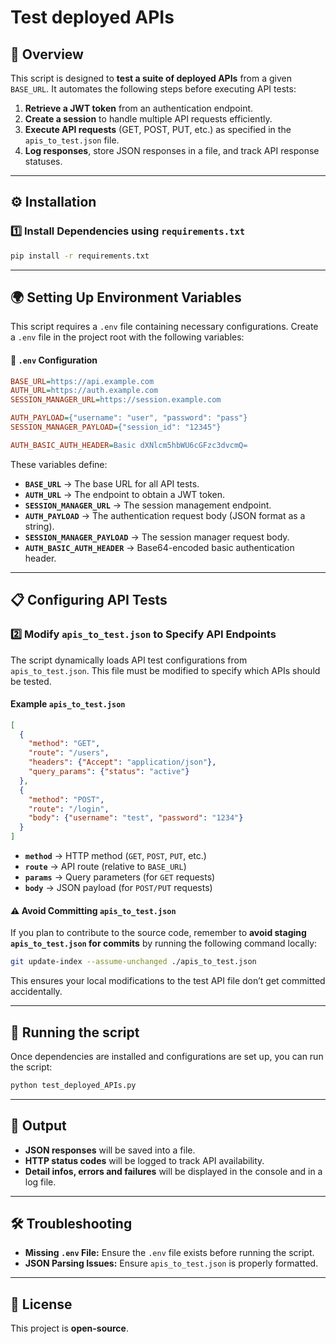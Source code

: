# Test deployed APIs

## 📌 Overview
This script is designed to **test a suite of deployed APIs** from a given `BASE_URL`. It automates the following steps before executing API tests:
1. **Retrieve a JWT token** from an authentication endpoint.
2. **Create a session** to handle multiple API requests efficiently.
3. **Execute API requests** (GET, POST, PUT, etc.) as specified in the `apis_to_test.json` file.
4. **Log responses**, store JSON responses in a file, and track API response statuses.

---

## ⚙️ Installation
### **1️⃣ Install Dependencies using `requirements.txt`**
```bash
pip install -r requirements.txt
```

---

## 🌍 Setting Up Environment Variables
This script requires a `.env` file containing necessary configurations. Create a `.env` file in the project root with the following variables:

#### **📌 `.env` Configuration**
```ini
BASE_URL=https://api.example.com
AUTH_URL=https://auth.example.com
SESSION_MANAGER_URL=https://session.example.com

AUTH_PAYLOAD={"username": "user", "password": "pass"}
SESSION_MANAGER_PAYLOAD={"session_id": "12345"}

AUTH_BASIC_AUTH_HEADER=Basic dXNlcm5hbWU6cGFzc3dvcmQ=
```

These variables define:
- **`BASE_URL`** → The base URL for all API tests.
- **`AUTH_URL`** → The endpoint to obtain a JWT token.
- **`SESSION_MANAGER_URL`** → The session management endpoint.
- **`AUTH_PAYLOAD`** → The authentication request body (JSON format as a string).
- **`SESSION_MANAGER_PAYLOAD`** → The session manager request body.
- **`AUTH_BASIC_AUTH_HEADER`** → Base64-encoded basic authentication header.

---

## 📋 Configuring API Tests
### **2️⃣ Modify `apis_to_test.json` to Specify API Endpoints**
The script dynamically loads API test configurations from `apis_to_test.json`. This file must be modified to specify which APIs should be tested.

#### **Example `apis_to_test.json`**
```json
[
  {
    "method": "GET",
    "route": "/users",
    "headers": {"Accept": "application/json"},
    "query_params": {"status": "active"}
  },
  {
    "method": "POST",
    "route": "/login",
    "body": {"username": "test", "password": "1234"}
  }
]
```

- **`method`** → HTTP method (`GET`, `POST`, `PUT`, etc.)
- **`route`** → API route (relative to `BASE_URL`)
- **`params`** → Query parameters (for `GET` requests)
- **`body`** → JSON payload (for `POST/PUT` requests)

#### **⚠️ Avoid Committing `apis_to_test.json`**
If you plan to contribute to the source code, remember to **avoid staging `apis_to_test.json` for commits** by running the following command locally:
```bash
git update-index --assume-unchanged ./apis_to_test.json
```
This ensures your local modifications to the test API file don’t get committed accidentally.

---

## 🚀 Running the script
Once dependencies are installed and configurations are set up, you can run the script:
```bash
python test_deployed_APIs.py
```

---

## 📂 Output
- **JSON responses** will be saved into a file.
- **HTTP status codes** will be logged to track API availability.
- **Detail infos, errors and failures** will be displayed in the console and in a log file.

---

## 🛠 Troubleshooting
- **Missing `.env` File:** Ensure the `.env` file exists before running the script.
- **JSON Parsing Issues:** Ensure `apis_to_test.json` is properly formatted.

---

## 📜 License
This project is **open-source**.
